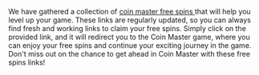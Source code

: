 We have gathered a collection of <a href="https://coinmasterfreespins.club/">coin master free spins </a>  that will help you level up your game. These links are regularly updated, so you can always find fresh and working links to claim your free spins. Simply click on the provided link, and it will redirect you to the Coin Master game, where you can enjoy your free spins and continue your exciting journey in the game. Don't miss out on the chance to get ahead in Coin Master with these free spins links!
